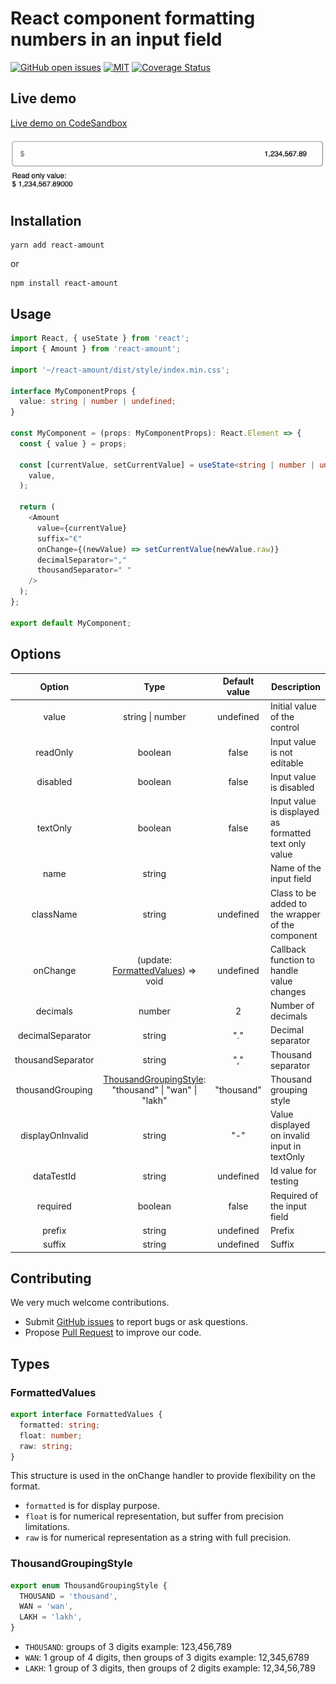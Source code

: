 # React component formatting numbers in an input field

[![GitHub open issues](https://img.shields.io/github/issues/CharlesCoqueret/react-amount?style=flat-square)](https://github.com/CharlesCoqueret/react-amount/issues)
[![MIT](https://img.shields.io/npm/l/react-amount?style=flat-square)](https://github.com/CharlesCoqueret/react-amount/blob/master/LICENSE.txt)
[![Coverage Status](https://coveralls.io/repos/github/CharlesCoqueret/react-amount/badge.svg?branch=master)](https://coveralls.io/github/CharlesCoqueret/react-amount?branch=master)

## Live demo

[Live demo on CodeSandbox](https://codesandbox.io/s/demo-react-amount-640ii?file=/src/App.tsx)

![](documentation/example.gif)

## Installation

```
yarn add react-amount
```

or

```
npm install react-amount
```

## Usage

```typescript
import React, { useState } from 'react';
import { Amount } from 'react-amount';

import '~/react-amount/dist/style/index.min.css';

interface MyComponentProps {
  value: string | number | undefined;
}

const MyComponent = (props: MyComponentProps): React.Element => {
  const { value } = props;

  const [currentValue, setCurrentValue] = useState<string | number | undefined>(
    value,
  );

  return (
    <Amount
      value={currentValue}
      suffix="€"
      onChange={(newValue) => setCurrentValue(newValue.raw)}
      decimalSeparator=","
      thousandSeparator=" "
    />
  );
};

export default MyComponent;
```

## Options

|      Option       |                                      Type                                      | Default value | Description                                           |
| :---------------: | :----------------------------------------------------------------------------: | :-----------: | ----------------------------------------------------- |
|       value       |                                string \| number                                |   undefined   | Initial value of the control                          |
|     readOnly      |                                    boolean                                     |     false     | Input value is not editable                           |
|     disabled      |                                    boolean                                     |     false     | Input value is disabled                               |
|     textOnly      |                                    boolean                                     |     false     | Input value is displayed as formatted text only value |
|       name        |                                     string                                     |               | Name of the input field                               |
|     className     |                                     string                                     |   undefined   | Class to be added to the wrapper of the component     |
|     onChange      |             (update: [FormattedValues](#FormattedValues)) => void              |   undefined   | Callback function to handle value changes             |
|     decimals      |                                     number                                     |       2       | Number of decimals                                    |
| decimalSeparator  |                                     string                                     |      "."      | Decimal separator                                     |
| thousandSeparator |                                     string                                     |      ","      | Thousand separator                                    |
| thousandGrouping  | [ThousandGroupingStyle](#ThousandGroupingStyle): "thousand" \| "wan" \| "lakh" |  "thousand"   | Thousand grouping style                               |
| displayOnInvalid  |                                     string                                     |      "-"      | Value displayed on invalid input in textOnly          |
|    dataTestId     |                                     string                                     |   undefined   | Id value for testing                                  |
|     required      |                                    boolean                                     |     false     | Required of the input field                           |
|      prefix       |                                     string                                     |   undefined   | Prefix                                                |
|      suffix       |                                     string                                     |   undefined   | Suffix                                                |

## Contributing

We very much welcome contributions.

- Submit [GitHub issues](http://github.com/CharlesCoqueret/react-amount/issues) to report bugs or ask questions.
- Propose [Pull Request](http://github.com/CharlesCoqueret/react-amount/pulls) to improve our code.

## Types

### FormattedValues

```typescript
export interface FormattedValues {
  formatted: string;
  float: number;
  raw: string;
}
```

This structure is used in the onChange handler to provide flexibility on the format.

- `formatted` is for display purpose.
- `float` is for numerical representation, but suffer from precision limitations.
- `raw` is for numerical representation as a string with full precision.

### ThousandGroupingStyle

```typescript
export enum ThousandGroupingStyle {
  THOUSAND = 'thousand',
  WAN = 'wan',
  LAKH = 'lakh',
}
```

- `THOUSAND`: groups of 3 digits
  example: 123,456,789
- `WAN`: 1 group of 4 digits, then groups of 3 digits
  example: 12,345,6789
- `LAKH`: 1 group of 3 digits, then groups of 2 digits
  example: 12,34,56,789

